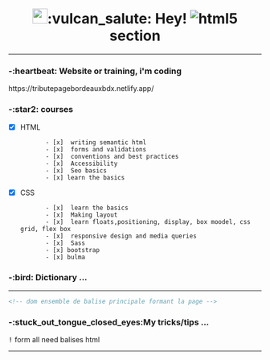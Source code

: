 
                                                                      
<h1 align=center><img src="https://emojis.slackmojis.com/emojis/images/1531849430/4246/blob-sunglasses.gif?1531849430" width="30"/>:vulcan_salute: Hey!   <img alt="html5" src="https://img.shields.io/badge/-HTML5-E34F26?style=flat-square&logo=html5&logoColor=white" /> section</h1>

<hr>
<h3>-:heartbeat: Website or training, i'm coding</h3>
https://tributepagebordeauxbdx.netlify.app/
 
<h3>-:star2: courses</h3>


 - [x] HTML
 
             
              - [x]  writing semantic html
              - [x]  forms and validations
              - [x]  conventions and best practices
              - [x]  Accessibility
              - [x]  Seo basics
              - [x] learn the basics 




 - [x] CSS
 
             
              - [x]  learn the basics
              - [x]  Making layout
              - [x]  learn floats,positioning, display, box moodel, css grid, flex box
              - [x]  responsive design and media queries
              - [x]  Sass
              - [x] bootstrap
              - [x] bulma




<h3>-:bird: Dictionary ...</h3>
<hr>

 ```html
<!-- dom ensemble de balise principale formant la page -->
```
<h3>-:stuck_out_tongue_closed_eyes:My tricks/tips ...  </h3>  
 <kbd>!</kbd> form all need balises html
  <hr>


